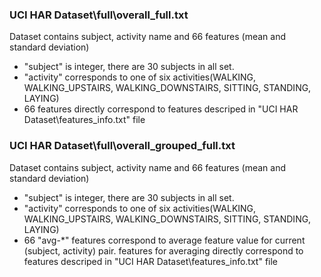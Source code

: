 ### UCI HAR Dataset\full\overall_full.txt
Dataset contains subject, activity name and 66 features (mean and standard deviation)
- "subject" is integer, there are 30 subjects in all set.
- "activity" corresponds to one of six activities(WALKING, WALKING_UPSTAIRS, WALKING_DOWNSTAIRS, SITTING, STANDING, LAYING)
- 66 features directly correspond to features descriped in "UCI HAR Dataset\features_info.txt" file

### UCI HAR Dataset\full\overall_grouped_full.txt
Dataset contains subject, activity name and 66 features (mean and standard deviation)
- "subject" is integer, there are 30 subjects in all set.
- "activity" corresponds to one of six activities(WALKING, WALKING_UPSTAIRS, WALKING_DOWNSTAIRS, SITTING, STANDING, LAYING)
- 66 "avg-*" features correspond to average feature value for current (subject, activity) pair. features for averaging directly correspond to features descriped in "UCI HAR Dataset\features_info.txt" file

